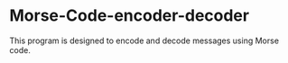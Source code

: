 # Morse-Code-encoder-decoder
This program is designed to encode and decode messages using Morse code. 

